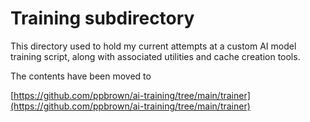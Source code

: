 # Training subdirectory

This directory used to hold my current attempts at a custom AI model training script,
along with associated utilities and cache creation tools.

The contents have been moved to

[https://github.com/ppbrown/ai-training/tree/main/trainer](https://github.com/ppbrown/ai-training/tree/main/trainer)
